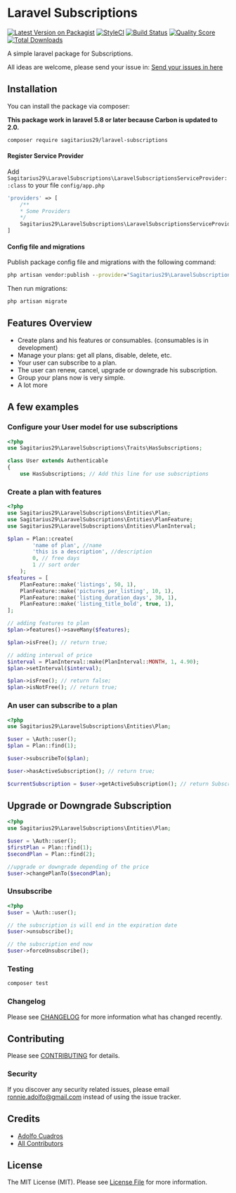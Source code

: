 # Laravel Subscriptions

[![Latest Version on Packagist](https://img.shields.io/packagist/v/sagitarius29/laravel-subscriptions.svg?style=flat-square)](https://packagist.org/packages/sagitarius29/laravel-subscriptions)
[![StyleCI](https://github.styleci.io/repos/217646946/shield)](https://github.styleci.io/repos/217646946)
[![Build Status](https://img.shields.io/travis/sagitarius29/laravel-subscriptions/master.svg?style=flat-square)](https://travis-ci.org/sagitarius29/laravel-subscriptions)
[![Quality Score](https://img.shields.io/scrutinizer/g/sagitarius29/laravel-subscriptions.svg?style=flat-square)](https://scrutinizer-ci.com/g/sagitarius29/laravel-subscriptions)
[![Total Downloads](https://img.shields.io/packagist/dt/sagitarius29/laravel-subscriptions.svg?style=flat-square)](https://packagist.org/packages/sagitarius29/laravel-subscriptions)

A simple laravel package for Subscriptions.

All ideas are welcome, please send your issue in: [Send your issues in here](https://github.com/sagitarius29/laravel-subscriptions/issues/new)

## Installation

You can install the package via composer:

**This package work in laravel 5.8 or later because Carbon is updated to 2.0.**

```bash
composer require sagitarius29/laravel-subscriptions
```

#### Register Service Provider
Add `Sagitarius29\LaravelSubscriptions\LaravelSubscriptionsServiceProvider::class` to your file `config/app.php`

```php
'providers' => [
    /**
    * Some Providers
    */
    Sagitarius29\LaravelSubscriptions\LaravelSubscriptionsServiceProvider::class
]
```

#### Config file and migrations
Publish package config file and migrations with the following command:
```cmd
php artisan vendor:publish --provider="Sagitarius29\LaravelSubscriptions\LaravelSubscriptionsServiceProvider"
```

Then run migrations:
```cmd
php artisan migrate
```

## Features Overview

- Create plans and his features or consumables. (consumables is in development)
- Manage your plans: get all plans, disable, delete, etc.
- Your user can subscribe to a plan.
- The user can renew, cancel, upgrade or downgrade his subscription.
- Group your plans now is very simple.
- A lot more

## A few examples

### Configure your User model for use subscriptions
````php
<?php
use Sagitarius29\LaravelSubscriptions\Traits\HasSubscriptions;

class User extends Authenticable
{
    use HasSubscriptions; // Add this line for use subscriptions
````

### Create a plan with features

```php
<?php
use Sagitarius29\LaravelSubscriptions\Entities\Plan;
use Sagitarius29\LaravelSubscriptions\Entities\PlanFeature;
use Sagitarius29\LaravelSubscriptions\Entities\PlanInterval;

$plan = Plan::create(
        'name of plan', //name
        'this is a description', //description
        0, // free days
        1 // sort order
    );
$features = [
    PlanFeature::make('listings', 50, 1),
    PlanFeature::make('pictures_per_listing', 10, 1),
    PlanFeature::make('listing_duration_days', 30, 1),
    PlanFeature::make('listing_title_bold', true, 1),
];

// adding features to plan
$plan->features()->saveMany($features);

$plan->isFree(); // return true;

// adding interval of price
$interval = PlanInterval::make(PlanInterval::MONTH, 1, 4.90);
$plan->setInterval($interval);

$plan->isFree(); // return false;
$plan->isNotFree(); // return true; 
```

### An user can subscribe to a plan
```php
<?php
use Sagitarius29\LaravelSubscriptions\Entities\Plan;

$user = \Auth::user();
$plan = Plan::find(1);

$user->subscribeTo($plan);

$user->hasActiveSubscription(); // return true;

$currentSubscription = $user->getActiveSubscription(); // return Subscription object;

```

## Upgrade or Downgrade Subscription
````php
<?php
use Sagitarius29\LaravelSubscriptions\Entities\Plan;

$user = \Auth::user();
$firstPlan = Plan::find(1);
$secondPlan = Plan::find(2);

//upgrade or downgrade depending of the price
$user->changePlanTo($secondPlan);
````

### Unsubscribe
````php
<?php
$user = \Auth::user();

// the subscription is will end in the expiration date
$user->unsubscribe();

// the subscription end now
$user->forceUnsubscribe();
````

### Testing

``` bash
composer test
```

### Changelog

Please see [CHANGELOG](CHANGELOG.md) for more information what has changed recently.

## Contributing

Please see [CONTRIBUTING](CONTRIBUTING.md) for details.

### Security

If you discover any security related issues, please email ronnie.adolfo@gmail.com instead of using the issue tracker.

## Credits

- [Adolfo Cuadros](https://github.com/sagitarius29)
- [All Contributors](../../contributors)

## License

The MIT License (MIT). Please see [License File](LICENSE.md) for more information.
